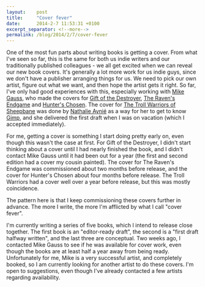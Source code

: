 ```yaml
---
layout:    post
title:     "Cover fever"
date:      2014-2-7 11:53:31 +0100
excerpt_separator: <!--more-->
permalink: /blog/2014/2/7/cover-fever
---
```


One of the most fun parts about writing books is getting a cover. From what I've seen so far, this is the same for both us indie writers and our traditionally published colleagues - we all get excited when we can reveal our new book covers. It's generally a lot more work for us indie guys, since we don't have a publisher arranging things for us. We need to pick our own artist, figure out what we want, and then hope the artist gets it right. So far, I've only had good experiences with this, especially working with [Mike Gauss](http://www.helmuttt.deviantart.com/), who made the covers for [Gift of the Destroyer](http://www.jeroensteenbeeke), [The Raven's Endgame](https://www.jeroensteenbeeke.nl/ravens-endgame/) and [Hunter's Chosen](https://www.jeroensteenbeeke.nl/hunters-chosen/). The cover for [The Troll Warriors of Sheepbane](https://www.jeroensteenbeeke.nl/troll-warriors-sheepbane/) was done by [Nathalie Ayni&eacute;](http://nathalieaynie.com/) as a way for her to get to know [Gimp](http://www.gimp.org/), and she delivered the first draft when I was on vacation (which I accepted immediately).

<!--more-->
For me, getting a cover is something I start doing pretty early on, even though this wasn't the case at first. For Gift of the Destroyer, I didn't start thinking about a cover until I had nearly finished the book, and I didn't contact Mike Gauss until it had been out for a year (the first and second edition had a cover my cousin painted). The cover for The Raven's Endgame was commissioned about two months before release, and the cover for Hunter's Chosen about four months before release. The Troll Warriors had a cover well over a year before release, but this was mostly coincidence.

The pattern here is that I keep commissioning these covers further in advance. The more I write, the more I'm afflicted by what I call &quot;cover fever&quot;.

I'm currently writing a series of five books, which I intend to release close together. The first book is an &quot;editor-ready draft&quot;, the second is a &quot;first draft halfway written&quot;, and the last three are conceptual. Two weeks ago, I contacted Mike Gauss to see if he was available for cover work, even though the books are at least half a year away from being ready. Unfortunately for me, Mike is a very successful artist, and completely booked, so I am currently looking for another artist to do these covers. I'm open to suggestions, even though I've already contacted a few artists regarding availability.